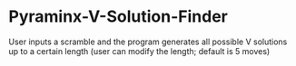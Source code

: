 # Pyraminx-V-Solution-Finder
User inputs a scramble and the program generates all possible V solutions up to a certain length (user can modify the length; default is 5 moves)
